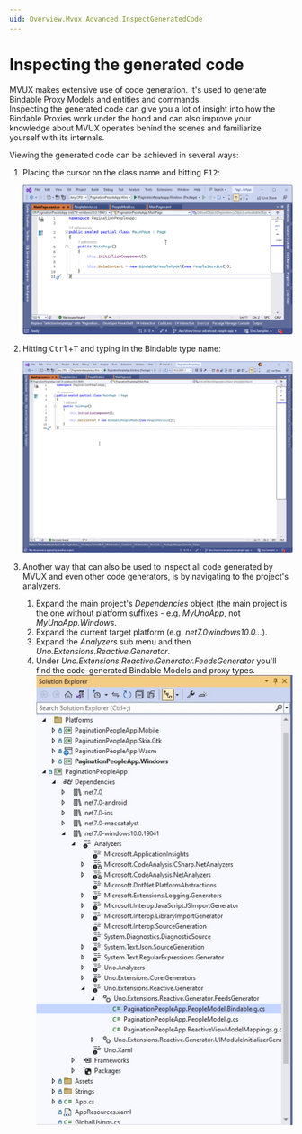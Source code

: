 ```yaml
---
uid: Overview.Mvux.Advanced.InspectGeneratedCode
---
```


# Inspecting the generated code

MVUX makes extensive use of code generation. It's used to generate Bindable Proxy Models and entities and commands.  
Inspecting the generated code can give you a lot of insight into how the Bindable Proxies work under the hood and can also improve your knowledge about MVUX operates behind the scenes and familiarize yourself with its internals.

Viewing the generated code can be achieved in several ways:

1. Placing the cursor on the class name and hitting <kbd>F12</kbd>:

    ![](../Assets/InspectingGeneratedCode-1.gif)

1. Hitting <kbd>Ctrl</kbd>+<kbd>T</kbd> and typing in the Bindable type name:

    ![](../Assets/InspectingGeneratedCode-2.gif)

1. Another way that can also be used to inspect all code generated by MVUX and even other code generators, is by navigating to the project's analyzers.

    1. Expand the main project's *Dependencies* object (the main project is the one without platform suffixes - e.g. *MyUnoApp*, not *MyUnoApp.Windows*.
    2. Expand the current target platform (e.g. *net7.0windows10.0...*).
    3. Expand the *Analyzers* sub menu and then *Uno.Extensions.Reactive.Generator*.
    4. Under *Uno.Extensions.Reactive.Generator.FeedsGenerator* you'll find the code-generated Bindable Models and proxy types.
    ![](../Assets/InspectingGeneratedCode-3.jpg)
